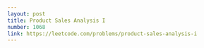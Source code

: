 ```yaml
---
layout: post
title: Product Sales Analysis I
number: 1068
link: https://leetcode.com/problems/product-sales-analysis-i
---
```

